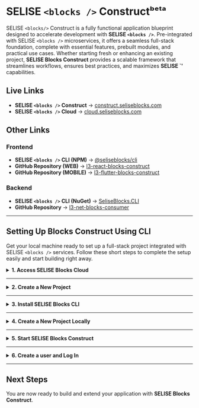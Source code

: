 # SELISE `<blocks />` Constructᵇᵉᵗᵃ

SELISE `<blocks/>` Construct is a fully functional application blueprint designed to accelerate development with **SELISE `<blocks />`**. Pre-integrated with SELISE `<blocks />` microservices, it offers a seamless full-stack foundation, complete with essential features, prebuilt modules, and practical use cases. Whether starting fresh or enhancing an existing project, **SELISE Blocks Construct** provides a scalable framework that streamlines workflows, ensures best practices, and maximizes **SELISE `<blocks />'** capabilities.

## Live Links

- **SELISE `<blocks />` Construct** → [construct.seliseblocks.com](https://construct.seliseblocks.com)
- **SELISE `<blocks />` Cloud** → [cloud.seliseblocks.com](https://cloud.seliseblocks.com)

## Other Links

### Frontend

- **SELISE `<blocks />` CLI (NPM)** → [@seliseblocks/cli](https://www.npmjs.com/package/@seliseblocks/cli)
- **GitHub Repository (WEB)** → [l3-react-blocks-construct](https://github.com/SELISEdigitalplatforms/l3-react-blocks-construct)
- **GitHub Repository (MOBILE)** → [l3-flutter-blocks-construct](https://github.com/SELISEdigitalplatforms/l3-flutter-blocks-construct)

### Backend

- **SELISE `<blocks />` CLI (NuGet)** → [SeliseBlocks.CLI](https://www.nuget.org/packages/SeliseBlocks.CLI)
- **GitHub Repository** → [l3-net-blocks-consumer](https://github.com/SELISEdigitalplatforms/l3-net-blocks-consumer)

---

## Setting Up Blocks Construct Using CLI

Get your local machine ready to set up a full-stack project integrated with SELISE `<blocks />` services. Follow these short steps to complete the setup easily and start building right away.

<details>
  <summary><strong>1. Access SELISE Blocks Cloud </strong></summary>

#### Open Blocks Cloud

1. In your browser, go to [SELISE `<blocks />` Cloud](https://cloud.seliseblocks.com).

#### Create an Account

1. Click **Sign Up** and follow the instructions to create an account.
2. Once registered, log in with your credentials.

#### Access the Console

1. After logging in, you will land on the **Console** where you can manage projects.

</details>

---

<details>
  <summary><strong>2. Create a New Project</strong></summary>

#### Before You Begin
Make sure you have a registered domain and access to its DNS settings.

#### Create Your Project
Set up a new project in the Cloud Console.

1. In the **Console**, click **Create New Project**.
2. Enter a **unique project name**.
3. Select an **environment**:
   - Choose either **Sandbox** or **Production**.
   - The page will expand to display the **domain input field**.
4. (Optional) Enable **Cookie Domain**:
   - Check the box to see the **cookie domain in use**.
   - Follow the provided instructions for DNS settings.
5. Click **Create** to initialize the project.
6. The Console will update to display your project.

</details>

---

<details>
  <summary><strong>3. Install SELISE Blocks CLI</strong></summary>

#### Check System Requirements
Make sure you have the following tools installed:

- **Node.js (v20.x or later)** → [Download Node.js](https://nodejs.org/en/download)
- **NVM (Node Version Manager)** → [Install NVM](https://www.freecodecamp.org/news/how-to-install-node-in-your-machines-macos-linux-windows/)
- **Git** → [Download Git](https://git-scm.com/downloads)

#### Install SELISE Blocks CLI
Install the CLI globally to easily scaffold your projects.

```sh
npm install -g @seliseblocks/cli
```
If you encounter permission issues on Linux/macOS:
```sh
sudo npm install -g @seliseblocks/cli
```

#### Verify Installation
Check if the CLI was installed successfully.

```sh
blocks
```
To check the installed version:
```sh
blocks v
```

</details>

---

<details>
  <summary><strong>4. Create a New Project Locally</strong></summary>

#### Initialize the Project
Use the CLI to set up your project structure and download the codebase.

```sh
blocks new <platform> <folder-name>
```
- Replace `<platform>` with either `web`, `mobile`.
- Replace `<folder-name>` with your preferred local folder name.

For example, to create a mobile project in a folder named 'my-project', your command line should look like this `blocks new mobile 'my-project'`

#### Enter Project Details
After setup, the CLI will ask for:

1. **Project Name** – Enter the project name you used earlier when creating the project on Blocks Cloud.
3. **Project Key** – Copy it from your Project Dashboard.
2. **Domain** – The domain you registered earlier.

</details>

---

<details>
  <summary><strong>5. Start SELISE Blocks Construct</strong></summary>

#### Navigate to the Project Directory
Move into your project's folder.

```sh
cd <folder-name>
```
Replace `<folder-name>` with your project's folder name.

#### Start the Application Locally
To start the application, run this command:

for **stage** environment

```sh
flutter run
```

for **production** environment

```sh
flutter run --dart-define="ENV=prod"
```

</details>

---

<details>
  <summary><strong>6. Create a user and Log In</strong></summary>

#### Create a User
You’ll need at least one user account to access the application.

1. Invite a new user from the **User Management Service** in Cloud.
2. The invited user will receive an email to activate the account.
3. After activation, the user can set a password.

#### Log In to SELISE Blocks Construct in app
Open your browser:
- Go to your locally running app.
- Enter your credentials to log in.

</details>

---

## Next Steps
You are now ready to build and extend your application with **SELISE Blocks Construct**.
